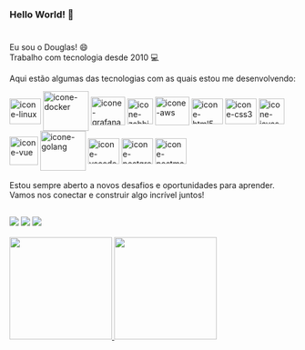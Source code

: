 
### Hello World! 👋
#
Eu sou o Douglas! 😄  <br>
Trabalho com tecnologia desde 2010 💻 

Aqui estão algumas das tecnologias com as quais estou me desenvolvendo: 
<div style= "display: inline_block">
  <img align="center" alt="icone-linux" height="45" width="55" src="https://cdn.jsdelivr.net/gh/devicons/devicon@latest/icons/linux/linux-original.svg" />
  <img align="center" alt="icone-docker" height="70" width="80" src="https://cdn.jsdelivr.net/gh/devicons/devicon@latest/icons/docker/docker-original.svg" />
   <!-- <img align="center" alt="icone-terraform" height="50" width="60" src="https://cdn.jsdelivr.net/gh/devicons/devicon@latest/icons/terraform/terraform-original.svg" /> -->
   <!-- <img align="center" alt="icone-ansible" height="50" width="60" src="https://cdn.jsdelivr.net/gh/devicons/devicon@latest/icons/ansible/ansible-original.svg" /> -->
  <img align="center" alt="icone-grafana" height="50" width="60" src="https://cdn.jsdelivr.net/gh/devicons/devicon@latest/icons/grafana/grafana-plain.svg" />
  <img align="center" alt="icone-zabbix" height="45" width="45" src="https://cdn.icon-icons.com/icons2/2699/PNG/512/zabbix_logo_icon_167937.png" />
  <img align="center" alt="icone-aws" height="50" width="60" src="https://cdn.jsdelivr.net/gh/devicons/devicon@latest/icons/amazonwebservices/amazonwebservices-plain-wordmark.svg" />
  <img align="center" alt="icone-html5" height="45" width="55" src="https://cdn.jsdelivr.net/gh/devicons/devicon@latest/icons/html5/html5-original.svg" />
  <img align="center" alt="icone-css3" height="45" width="55" src="https://cdn.jsdelivr.net/gh/devicons/devicon@latest/icons/css3/css3-original.svg" />
  <img align="center" alt="icone-javascript" height="45" width="45" src="https://cdn.jsdelivr.net/gh/devicons/devicon@latest/icons/javascript/javascript-plain.svg" />
  <img align="center" alt="icone-vue" height="50" width="50" src="https://cdn.jsdelivr.net/gh/devicons/devicon@latest/icons/vuejs/vuejs-original.svg" />
  <img align="center" alt="icone-golang" height="70" width="80" src="https://cdn.jsdelivr.net/gh/devicons/devicon@latest/icons/go/go-original-wordmark.svg" />
  <img align="center" alt="icone-vscode" height="45" width="55" src="https://cdn.jsdelivr.net/gh/devicons/devicon@latest/icons/vscode/vscode-original.svg" />
  <img align="center" alt="icone-postgres" height="45" width="55" src="https://cdn.jsdelivr.net/gh/devicons/devicon@latest/icons/postgresql/postgresql-original.svg" />
  <img align="center" alt="icone-postman" height="45" width="55" src="https://cdn.jsdelivr.net/gh/devicons/devicon@latest/icons/postman/postman-original.svg" />
  <!-- <img align="center" alt="icone-nginx" height="60" width="70" src="https://cdn.jsdelivr.net/gh/devicons/devicon@latest/icons/nginx/nginx-original.svg" />
  <img align="center" alt="icone-apache" height="60" width="70" src="https://cdn.jsdelivr.net/gh/devicons/devicon@latest/icons/apache/apache-original-wordmark.svg" /> -->

</div>

<br>
Estou sempre aberto a novos desafios e oportunidades para aprender. Vamos nos conectar e construir algo incrível juntos!

##

<div>
  <a href=https://www.linkedin.com/in/douglastaylor20><img src=https://img.shields.io/badge/LinkedIn-0077B5?style=for-the-badge&logo=linkedin&logoColor=white></a>
  <a href=mailto:douglastaylor20@gmail.com><img src=https://img.shields.io/badge/-Gmail-%23333?style=for-the-badge&amp;logo=gmail&amp;logoColor=white></a>
  <a href=https://www.instagram.com/dgtaylor_/><img src=https://img.shields.io/badge/-Instagram-%23E4405F?style=for-the-badge&logo=instagram&logoColor=white></a>
</div>
<br>
</div>
<div>
<a href="https://github.com/douglastaylorb">
<img loading="lazy" height="180em" src="https://github-readme-stats.vercel.app/api/top-langs/?username=douglastaylorb&layout=compact&langs_count=7&theme=dark"/>
<img loading="lazy" height="180em" src="https://github-readme-stats.vercel.app/api?username=douglastaylorb&show_icons=true&theme=dark&rank_icon=github"/>
  <!-- * &count_private=true */ &include_all_commits=true -->
</div>
